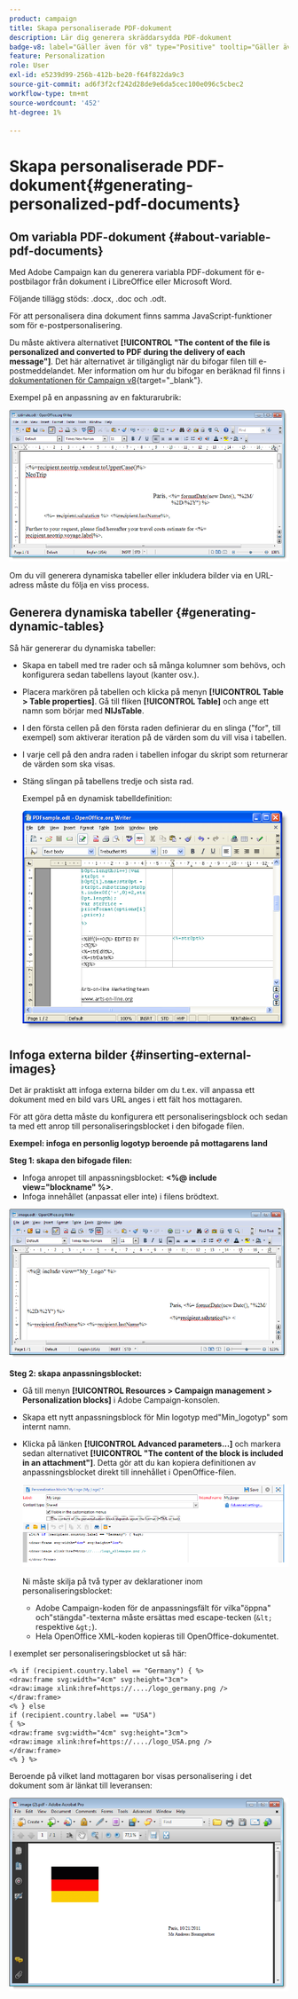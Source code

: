 ```yaml
---
product: campaign
title: Skapa personaliserade PDF-dokument
description: Lär dig generera skräddarsydda PDF-dokument
badge-v8: label="Gäller även för v8" type="Positive" tooltip="Gäller även Campaign v8"
feature: Personalization
role: User
exl-id: e5239d99-256b-412b-be20-f64f822da9c3
source-git-commit: ad6f3f2cf242d28de9e6da5cec100e096c5cbec2
workflow-type: tm+mt
source-wordcount: '452'
ht-degree: 1%

---
```


# Skapa personaliserade PDF-dokument{#generating-personalized-pdf-documents}

## Om variabla PDF-dokument {#about-variable-pdf-documents}

Med Adobe Campaign kan du generera variabla PDF-dokument för e-postbilagor från dokument i LibreOffice eller Microsoft Word.

Följande tillägg stöds: .docx, .doc och .odt.

För att personalisera dina dokument finns samma JavaScript-funktioner som för e-postpersonalisering.

Du måste aktivera alternativet **[!UICONTROL "The content of the file is personalized and converted to PDF during the delivery of each message"]**. Det här alternativet är tillgängligt när du bifogar filen till e-postmeddelandet. Mer information om hur du bifogar en beräknad fil finns i [dokumentationen för Campaign v8](https://experienceleague.adobe.com/docs/campaign/campaign-v8/send/emails/attaching-files.html?lang=sv-SE){target="_blank"}.

Exempel på en anpassning av en fakturarubrik:

![](assets/s_ncs_pdf_simple.png)

Om du vill generera dynamiska tabeller eller inkludera bilder via en URL-adress måste du följa en viss process.

## Generera dynamiska tabeller {#generating-dynamic-tables}

Så här genererar du dynamiska tabeller:

* Skapa en tabell med tre rader och så många kolumner som behövs, och konfigurera sedan tabellens layout (kanter osv.).
* Placera markören på tabellen och klicka på menyn **[!UICONTROL Table > Table properties]**. Gå till fliken **[!UICONTROL Table]** och ange ett namn som börjar med **NlJsTable**.
* I den första cellen på den första raden definierar du en slinga (&quot;for&quot;, till exempel) som aktiverar iteration på de värden som du vill visa i tabellen.
* I varje cell på den andra raden i tabellen infogar du skript som returnerar de värden som ska visas.
* Stäng slingan på tabellens tredje och sista rad.

  Exempel på en dynamisk tabelldefinition:

  ![](assets/s_ncs_pdf_table.png)

## Infoga externa bilder {#inserting-external-images}

Det är praktiskt att infoga externa bilder om du t.ex. vill anpassa ett dokument med en bild vars URL anges i ett fält hos mottagaren.

För att göra detta måste du konfigurera ett personaliseringsblock och sedan ta med ett anrop till personaliseringsblocket i den bifogade filen.

**Exempel: infoga en personlig logotyp beroende på mottagarens land**

**Steg 1: skapa den bifogade filen:**

* Infoga anropet till anpassningsblocket: **&lt;%@ include view=&quot;blockname&quot; %>**.
* Infoga innehållet (anpassat eller inte) i filens brödtext.

![](assets/s_ncs_open_office_blocdeperso.png)

**Steg 2: skapa anpassningsblocket:**

* Gå till menyn **[!UICONTROL Resources > Campaign management > Personalization blocks]** i Adobe Campaign-konsolen.
* Skapa ett nytt anpassningsblock för Min logotyp med&quot;Min_logotyp&quot; som internt namn.
* Klicka på länken **[!UICONTROL Advanced parameters...]** och markera sedan alternativet **[!UICONTROL "The content of the block is included in an attachment"]**. Detta gör att du kan kopiera definitionen av anpassningsblocket direkt till innehållet i OpenOffice-filen.

  ![](assets/s_ncs_pdf_bloc_option.png)

  Ni måste skilja på två typer av deklarationer inom personaliseringsblocket:

   * Adobe Campaign-koden för de anpassningsfält för vilka&quot;öppna&quot; och&quot;stängda&quot;-texterna måste ersättas med escape-tecken (`&lt;` respektive `&gt;`).
   * Hela OpenOffice XML-koden kopieras till OpenOffice-dokumentet.

I exemplet ser personaliseringsblocket ut så här:

```
<% if (recipient.country.label == "Germany") { %>
<draw:frame svg:width="4cm" svg:height="3cm">
<draw:image xlink:href=https://..../logo_germany.png />
</draw:frame>
<% } else
if (recipient.country.label == "USA")
{ %>
<draw:frame svg:width="4cm" svg:height="3cm">
<draw:image xlink:href=https://..../logo_USA.png />
</draw:frame>
<% } %>
```

Beroende på vilket land mottagaren bor visas personalisering i det dokument som är länkat till leveransen:

![](assets/s_ncs_pdf_result.png)
